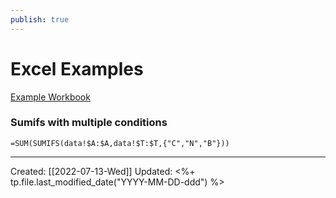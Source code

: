 ```yaml
---
publish: true
---
```


# Excel Examples

[Example Workbook](https://github.com/mkudija/img/tree/main/excel-examples)

### Sumifs with multiple conditions

```
=SUM(SUMIFS(data!$A:$A,data!$T:$T,{"C","N","B"}))
```

---
Created: [[2022-07-13-Wed]]
Updated: <%+ tp.file.last_modified_date("YYYY-MM-DD-ddd") %>
